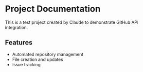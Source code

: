 # Project Documentation

This is a test project created by Claude to demonstrate GitHub API integration.

## Features
- Automated repository management
- File creation and updates
- Issue tracking